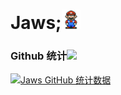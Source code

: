 # Jaws;<img src="https://github.com/jawswzr/jawswzr/blob/8450fc39cb0daa3f8659cd35d7c76c7683dc8fc6/Mario_Hello_Big.gif" width="30px">

###  Github 统计<img src="[https://github.com/jawswzr/jawswzr/blob/8450fc39cb0daa3f8659cd35d7c76c7683dc8fc6/Mario_Hello_Big.gif](https://github.com/jawswzr/jawswzr/blob/1561bfe8f268e5ef07cb05039615698ed4c50d95/2a5ffca53016a7af-1.gif)" width="30px">

[![Jaws GitHub 统计数据](https://github-readme-stats.vercel.app/api?username=jawswzr&show_icons=true&count_private=true)](https://github.com/jawswzr)
